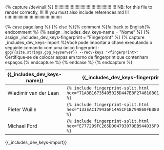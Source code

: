 {% capture /dev/null %}
!!!!!!!!!!!!!!!!!!!!!!!!!!!!!!!!!!!!!!!!!!!!!!
!!! NB: for this file to render correctly, !!!
!!! you must also include references.md   !!!
!!!!!!!!!!!!!!!!!!!!!!!!!!!!!!!!!!!!!!!!!!!!!!

{% case page.lang %}
  {% else %}{% comment %}fallback to English{% endcomment %}
    {% assign _includes_dev_keys-name = "Nome" %}
    {% assign _includes_dev_keys-fingerprint = "Fingerprint" %}
    {% capture _includes_dev_keys-import %}Você pode importar a chave executando o seguinte comando com uma único fingerprint : `gpg{{site.strings.gpg_keyserver}} --recv-keys "<fingerprint>"`  Certifique-se de colocar aspas em torno de fingerprint que contenham espaços.{% endcapture %}
{% endcase %}
{% endcapture %}

| {{_includes_dev_keys-name}} | {{_includes_dev_keys-fingerprint}}         |
|-----------------------------|--------------------------------------------|
| Wladimir van der Laan       | <code>{% include fingerprint-split.html hex="71A3B16735405025D447E8F274810B012346C9A6" %}</code> |
| Pieter Wuille               | <code>{% include fingerprint-split.html hex="133EAC179436F14A5CF1B794860FEB804E669320" %}</code> |
| Michael Ford                | <code>{% include fingerprint-split.html hex="E777299FC265DD04793070EB944D35F9AC3DB76A" %}</code> |

{{_includes_dev_keys-import}}
